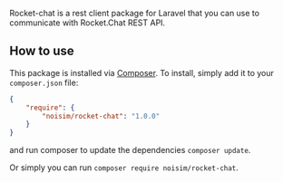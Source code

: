 Rocket-chat is a rest client package for Laravel that you can use to communicate with Rocket.Chat REST API.

## How to use

This package is installed via [Composer](http://getcomposer.org/). To install, simply add it
to your `composer.json` file:

```json
{
    "require": {
        "noisim/rocket-chat": "1.0.0"
    }
}
```

and run composer to update the dependencies `composer update`.

Or simply you can run `composer require noisim/rocket-chat`.
